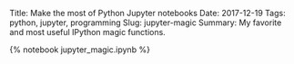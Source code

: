 Title: Make the most of Python Jupyter notebooks
Date: 2017-12-19
Tags: python, jupyter, programming
Slug: jupyter-magic
Summary: My favorite and most useful IPython magic functions.

{% notebook jupyter_magic.ipynb %}
